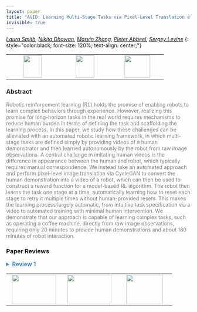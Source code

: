 ```yaml
---
layout: paper
title: "AVID: Learning Multi-Stage Tasks via Pixel-Level Translation of Human Videos"
invisible: true
---
```

*[Laura Smith](https://lauramsmith.github.io), [Nikita Dhawan](https://www.linkedin.com/in/nikita-dhawan-7a4a29149/), [Marvin Zhang](http://marvinzhang.com),  [Pieter Abbeel](https://people.eecs.berkeley.edu/~pabbeel/), [Sergey Levine](https://people.eecs.berkeley.edu/~svlevine/)*
{: style="color:black; font-size: 120%; text-align: center;"}

<table width="30%"> <tr>
<td style="width: 20%; text-align: center;"><a href="http://www.roboticsproceedings.org/rss16/p024.pdf"><img src="{{ site.baseurl }}/images/paper_link.png"
width = "50"  height = "60"/> </a> </td>

<td style="width: 20%; text-align: center;"><a href="https://sites.google.com/view/rss20avid"><img src="{{ site.baseurl }}/images/website_link.png"
width = "50"  height = "60"/> </a> </td>

<td style="width: 20%; text-align: center;"><a href="nan"><img src="{{ site.baseurl }}/images/pheedloop_link.png"
width = "70"  height = "60"/> </a> </td>

</tr></table>

### Abstract
<html><p style="color:gray; font-size: 100%; text-align: justified;">
Robotic reinforcement learning (RL) holds the promise of enabling robots to learn complex behaviors through experience. However, realizing this promise for long-horizon tasks in the real world requires mechanisms to reduce human burden in terms of defining the task and scaffolding the learning process. In this paper, we study how these challenges can be alleviated with an automated robotic learning framework, in which multi-stage tasks are defined simply by providing videos of a human demonstrator and then learned autonomously by the robot from raw image observations. A central challenge in imitating human videos is the difference in appearance between the human and robot, which typically requires manual correspondence. We instead take an automated approach and perform pixel-level image translation via CycleGAN to convert the human demonstration into a video of a robot, which can then be used to construct a reward function for a model-based RL algorithm. The robot then learns the task one stage at a time, automatically learning how to reset each stage to retry it multiple times without human-provided resets. This makes the learning process largely automatic, from intuitive task specification via a video to automated training with minimal human intervention. We demonstrate that our approach is capable of learning complex tasks, such as operating a coffee machine, directly from raw image observations, requiring only 20 minutes to provide human demonstrations and about 180 minutes of robot interaction.
</p></html>

### Paper Reviews
<details><summary style="font-size:110%; color:#438BCA; cursor: pointer;"><b> Review 1</b></summary>
<p style="color:gray; font-size: 100%; text-align: justified; white-space: pre-line">
(Originality)

The main originality in the work is the full system to go from videos of human demonstrations to a robot policy that can solve a multi-stage task. The authors break this problem up into several pieces. They propose to train an image translation model to translate from human demonstration videos to robot videos to account for differences in morphology. Next, they manually segment the human videos at stage boundaries into instruction images that are used for training a model-based RL agent to reach these instruction images and solve each part of a task in sequence. 

The authors leverage a latent-space model-based RL algorithm along with a learned classifier that provides rewards for reaching instruction images. They use the classifier confidence to dictate whether additional human labels of success and failure should be solicited, and whether to try and autonomously reset to the start of a stage to try again, in order to limit human intervention in the system.

There have already been several works that tackle each of the aforementioned pieces - including using CycleGAN for image translation, latent-space MPC for model-based RL, doing RL with autonomous resets, and using a learned classifier as a reward function in real robot RL along with human queries. The main novelty of the paper is a system that combines all of these approaches together, and demonstrating the efficacy of the system over alternative choices.

(Quality)

The authors compare against a large set of baselines and ablations, and the empirical evaluations are good. They showcase the value of instruction images, using latent-space planning (compared to planning directly in image space) and the value of stage-wise training and resetting through the classifier (when compared to a method like BC). 

However, although the tasks shown are multi-stage, the action space seems to have been severely restricted, making the tasks significantly easier. The robot appears to purely move in a 2D vertical plane at a very low rate. While the authors mention that end effector velocity control is used, the robot appears to have just 3 dimensions of control - a delta position in 2 dimensions, and a grasping signal.

The quality of the final policies is also pretty poor (this is perhaps due to the frequency of control being low - the policy is very choppy in execution and seems to fail often).

(Clarity)

The clarity of the paper is sufficient. A few parts of the method could use some more detail. For example, the MPC-CEM subroutine could use some more explanation.

(Significance)

While the basic motivation is clear - to ease the burden of humans while allowing the system to learn as much as it can on its own from videos of human demonstrations and a modest amount of human labels - there are significant concerns about why the proposed methodology should be used in practice over alternatives.

Only a subset of translated CycleGAN translated images are used - the instruction images. Consequently there is no need for the CycleGAN to generate accurate translations - they only need to be accurate at the task segment boundaries. 

Furthermore, the ease of providing supervision for the CycleGAN is questionable when compared to an alternative such as kinesthetic teaching. The authors mention that only a modest number of human videos are used for traning. In that case, it seems as though kinesthetic teaching could be used to just collect a variety of robot images at stage boundaries. The CycleGan supervision already requires placing items into the robot's hand - it is a small step from there, to moving the robot to the appropriate locations in the environment. It seems to me that not much technical human ability would be required to capture a modest number of frames of the robot in each of the stages, compared to ensuring that diverse and varied robot data is captured for training the full CycleGAN. That being said, the generated robot translations seem to be of surprisingly high quality. 
</p> </details>

<table width="100%"><tr><td style="width: 30%; text-align: center;"><a href="{{ site.baseurl }}/program/papers/23"> <img src="{{ site.baseurl }}/images/previous_icon.png" width = "120"  height = "80"/> </a> </td>

<td style="width: 30%; text-align: center;"><a href="{{ site.baseurl }}/program/papers"> <img src="{{ site.baseurl }}/images/overview_icon.png" width = "120"  height = "80"/> </a> </td> 

<td style="width: 30%; text-align: center;"><a href="{{ site.baseurl }}/program/papers/25"> <img src="{{ site.baseurl }}/images/next_icon.png" width = "100"  height = "80"/> </a> </td> 

</tr></table>

